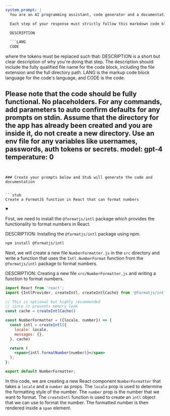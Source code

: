 ```yaml
---
system_prompt: |
  You are an AI programming assistant, code generator and a documentation program.

  Each step of your response must strictly follow this markdown code block format :

  DESCRIPTION 

  ```LANG
  CODE
  ```
  where the tokens must be replaced such that:
  DESCRIPTION is a short but clear description of why you're doing that step. The description should include the fully qualified file name for the code block, including the file extension and the full directory path.
  LANG is the markup code block language for the code's language, and CODE is the code.

  Please note that the code should be fully functional. No placeholders.
  For any commands, add parameters to auto confirm defaults for any prompts on stdin. 
  Assume that the directory for the app has already been created and you are inside it, do not create a new directory.
  Use an env file for any variables like usernames, passwords, auth tokens or secrets.
model: gpt-4
temperature: 0
---
```


### Create your prompts below and Stub will generate the code and documentation


```stub
Create a FormatJS function in React that can format numbers
```

<details open id="d242c301d8b781637f6e2cfb14e0ebd6">
<summary></summary>

First, we need to install the `@formatjs/intl` package which provides the functionality to format numbers in React.

DESCRIPTION: Installing the `@formatjs/intl` package using npm.

```bash
npm install @formatjs/intl
```

Next, we will create a new file `NumberFormatter.js` in the `src` directory and write a function that uses the `Intl.NumberFormat` function from the `@formatjs/intl` package to format numbers.

DESCRIPTION: Creating a new file `src/NumberFormatter.js` and writing a function to format numbers.

```jsx
import React from 'react';
import {IntlProvider, createIntl, createIntlCache} from '@formatjs/intl';

// This is optional but highly recommended
// since it prevents memory leak
const cache = createIntlCache()

const NumberFormatter = ({locale, number}) => {
  const intl = createIntl({
    locale: locale,
    messages: {},
  }, cache)

  return (
    <span>{intl.formatNumber(number)}</span>
  );
};

export default NumberFormatter;
```

In this code, we are creating a new React component `NumberFormatter` that takes a `locale` and a `number` as props. The `locale` prop is used to determine the formatting style of the number. The `number` prop is the number that we want to format. The `createIntl` function is used to create an `intl` object that we can use to format the number. The formatted number is then rendered inside a `span` element.
</details>



